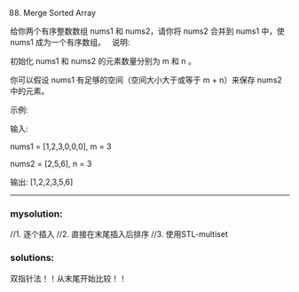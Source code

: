 88. Merge Sorted Array
 

给你两个有序整数数组 nums1 和 nums2，请你将 nums2 合并到 nums1 中，使 nums1 成为一个有序数组。
 
说明:

初始化 nums1 和 nums2 的元素数量分别为 m 和 n 。

你可以假设 nums1 有足够的空间（空间大小大于或等于 m + n）来保存 nums2 中的元素。
 

示例:

输入:

nums1 = [1,2,3,0,0,0], m = 3

nums2 = [2,5,6],       n = 3

输出: [1,2,2,3,5,6]

--------------

### mysolution:
//1. 逐个插入
//2. 直接在末尾插入后排序
//3. 使用STL-multiset


### solutions:
双指针法！！从末尾开始比较！！
